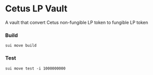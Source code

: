 # Cetus LP Vault
A vault that convert Cetus non-fungible LP token to fungible LP token

### Build
```
sui move build
```

### Test
```
sui move test -i 1000000000
```
